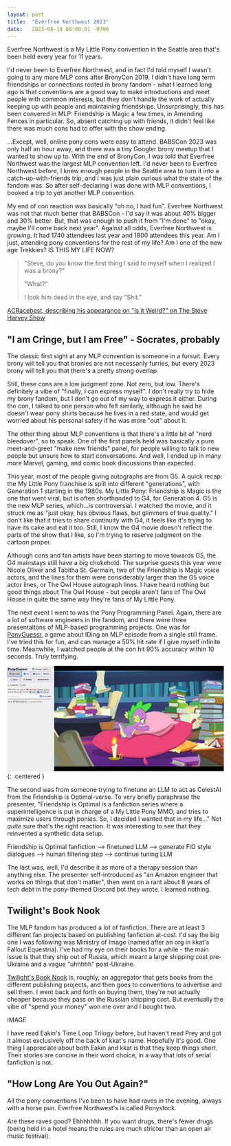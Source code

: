 ```yaml
---
layout: post
title:  "Everfree Northwest 2023"
date:   2023-08-18 00:00:01 -0700
---
```


Everfree Northwest is a My Little Pony convention in the Seattle area that's been held every year for
11 years.

I'd never been to Everfree Northwest, and in fact I'd told myself I wasn't going to any more MLP
cons after BronyCon 2019. I didn't have long term friendships or connections rooted in brony fandom - what
I learned long ago is that conventions are a good way to make introductions and meet people with
common interests, but they don't handle the work of actually keeping up with people and maintaining
friendships. Unsurprisingly, this has been convered in MLP: Friendship is Magic a few times, in Amending Fences
in particular.
So, absent catching up with friends, it didn't feel like there was much cons had to offer
with the show ending.

...Except, well, online pony cons were easy to attend. BABSCon 2023 was only half an hour away, and there
was a tiny Googler brony meetup that I wanted to show up to. With the end of BronyCon, I was told that
Everfree Northwest was the largest MLP convention left. I'd never been to Everfree Northwest before,
I knew enough people in the Seattle area to turn it into a catch-up-with-friends trip, and I was just
plain curious what the state of the fandom was. So after self-declaring I was done with MLP conventions,
I booked a trip to yet another MLP convention.

My end of con reaction was basically "oh no, I had fun". Everfree Northwest was not that much better
that BABSCon - I'd say it was about 40% bigger and 30% better. But, that was enough to push it from
"I'm done" to "okay, maybe I'll come back next year". Against all odds, Everfree Northwest
is *growing*. It had 1740 attendees last year and 1800 attendees this year. Am I just,
attending pony conventions for the rest of my life? Am I one of the new age Trekkies? IS THIS MY LIFE
NOW?

> "Steve, do you know the first thing I said to myself when I realized I was a brony?"
>
> "What?"
>
> I look him dead in the eye, and say "Shit."

[ACRacebest, describing his appearance on "Is it Weird?" on The Steve Harvey Show](https://www.youtube.com/watch?v=Jpu3Wf8322w)


"I am Cringe, but I am Free" - Socrates, probably
----------------------------------------------------------------------------------------------

The classic first sight at any MLP convention is someone in a fursuit. Every brony will tell you that
bronies are not necessarily furries, but every 2023 brony will tell you that there's a pretty strong overlap.

Still, these cons are a low judgment zone. Not zero, but low. There's definitely a vibe of "finally, I can
express myself". I don't really try to hide my brony fandom, but I don't go out of my way to express it either.
During the con, I talked to one person who felt similarly, although he said he doesn't wear pony shirts because
he lives in a red state, and would get worried about his personal safety if he was more "out" about it.

The other thing about MLP conventions is that there's a little bit of "nerd bleedover", so to speak.
One of the first panels held was basically a pure meet-and-greet "make new friends" panel, for people willing
to talk to new people but unsure how to start conversations. And well, I ended up in many more Marvel,
gaming, and comic book discussions than expected.

This year, most of the people giving autographs are from G5. A quick recap: the My Little Pony franchise
is split into different "generations", with Generation 1 starting in the 1980s. My Little Pony: Friendship is Magic
is the one that went viral, but is often shorthanded to G4, for Generation 4. G5 is the new MLP series, which...is controversial. I watched the movie, and it struck me as "just okay, has obvious flaws, but glimmers of
true quality." I don't like that it tries to share continuity with G4, it feels like it's trying to have its cake
and eat it too. Still, I know the G4 movie doesn't reflect the parts of the show that I like, so I'm trying
to reserve judgment on the cartoon proper.

Although cons and fan artists have been starting to move towards G5, the G4 mainstays still have a big chokehold.
The surprise guests this year were Nicole Oliver and Tabitha St. Germain, two of the Friendship is Magic
voice actors, and the lines for them were considerably larger than the G5 voice actor lines, or The Owl House
autograph lines. I have heard nothing but good things about The Owl House - but people aren't fans of The
Owl House in quite the same way they're fans of My Little Pony.

The next event I went to was the Pony Programming Panel. Again, there are a lot of software engineers in the fandom,
and there were three presentaitons of MLP-based programming projects. One was for [PonyGuessr](https://ponyguessr.com/),
a game about IDing an MLP episode from a single still frame. I've tried this for fun, and can manage a 50% hit rate
if I give myself infinite time. Meanwhile, I watched people at the con hit 90% accuracy within 10 seconds. Truly
terrifying.

![PonyGuessr](/public/efnw-2023/ponyguessr.png)
{: .centered }

The second was from someone trying to finetune an LLM to act as CelestAI from the Friendship is Optimal-verse.
To very briefly paraphrase the presenter, "Friendship is Optimal is a fanfiction series where a superintelligence
is put in charge of a My Little Pony MMO, and tries to maximize users through ponies. So, I decided I wanted that
in my life..." Not *quite* sure that's the right reaction. It was interesting to see that they reinvented a
synthetic data setup.

Friendship is Optimal fanfiction --> finetuned LLM --> generate FiO style dialogues --> human filtering step --> continue tuning LLM

The last was, well, I'd describe it as more of a therapy session than anything else. The presenter self-introduced
as "an Amazon engineer that works on things that don't matter", then went on a rant about 8 years of tech debt in
the pony-themed Discord bot they wrote. I learned nothing.


Twilight's Book Nook
-----------------------------------------------------------------------------------------------------

The MLP fandom has produced a lot of fanfiction. There are at least 3 different fan projects based on publishing
fanfiction at-cost. I'd say the big one I was following was Ministry of Image (named after an org in kkat's Fallout Equestria).
I've had my eye on their books for
a while - the main issue is that they ship out of Russia, which meant a large shipping cost pre-Ukraine and
a vague "uhhhhh" post-Ukraine.

[Twilight's Book Nook](https://twilightsbooknook.com/) is, roughly, an aggregator that gets books from the different
publishing projects, and then goes to conventions to advertise and sell them. I went back and forth on buying them,
they're not actually cheaper because they pass on the Russian shipping cost. But eventually the vibe of "spend your
money" won me over and I bought two.

IMAGE

I have read Eakin's Time Loop Trilogy before, but haven't read Prey and got it almost exclusively off the back of
kkat's name. Hopefully it's good. One thing I appreciate about both Eakin and kkat is that they keep things short. Their
stories are concise in their word choice, in a way that lots of serial fanfiction is not.


"How Long Are You Out Again?"
-----------------------------------------------------------------------------------------------------

All the pony conventions I've been to have had raves in the evening, always with a horse pun. Everfree Northwest's
is called Ponystock.

Are these raves good? Ehhhhhhh. If you want drugs, there's fewer drugs (being held in a hotel means the rules are
much stricter than an open air music festival).
